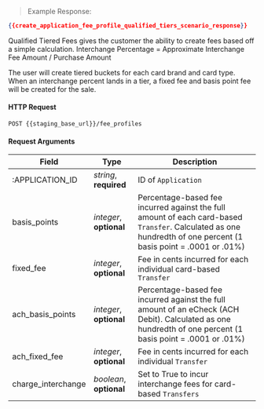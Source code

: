 > Example Response:

```json
{{create_application_fee_profile_qualified_tiers_scenario_response}}
```

Qualified Tiered Fees gives the customer the ability to create fees based off a simple calculation.
Interchange Percentage = Approximate Interchange Fee Amount / Purchase Amount

The user will create tiered buckets for each card brand and card type. When an interchange percent lands in a tier, a fixed fee and basis point fee will be created for the sale.

#### HTTP Request

`POST {{staging_base_url}}/fee_profiles`

#### Request Arguments

Field | Type | Description
----- | ---- | -----------
:APPLICATION_ID | *string*, **required** | ID of `Application`
basis_points | *integer*, **optional** | Percentage-based fee incurred against the full amount of each card-based `Transfer`. Calculated as one hundredth of one percent (1 basis point = .0001 or .01%)
fixed_fee | *integer*, **optional** | Fee in cents incurred for each individual card-based `Transfer`
ach_basis_points | *integer*, **optional** | Percentage-based fee incurred against the full amount of an eCheck (ACH Debit). Calculated as one hundredth of one percent (1 basis point = .0001 or .01%)
ach_fixed_fee | *integer*, **optional** | Fee in cents incurred for each individual `Transfer`
charge_interchange | *boolean*, **optional** | Set to True to incur interchange fees for card-based `Transfers`
